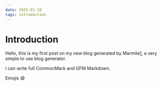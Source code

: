 ```yaml
---
date: 2025-01-20
tags: introduction
---
```

# Introduction

Hello, this is my first post on my new blog generated
by Marmite[1], a very simple to use blog generator.

I can write full CommonMark and GFM Markdown.

Emojis :smile:

[1]: https://github.com/rochacbruno/marmite

